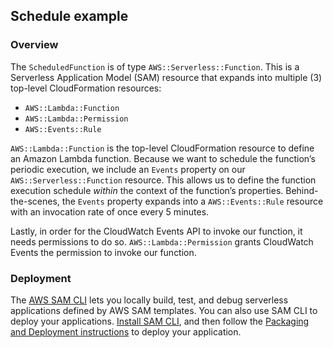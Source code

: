## Schedule example

### Overview

The `ScheduledFunction` is of type `AWS::Serverless::Function`. This is a Serverless Application Model (SAM) resource that expands into multiple (3) top-level CloudFormation resources:

- `AWS::Lambda::Function`
- `AWS::Lambda::Permission`
- `AWS::Events::Rule`

`AWS::Lambda::Function` is the top-level CloudFormation resource to define an Amazon Lambda function. Because we want to schedule the function’s periodic execution, we include an `Events` property on our `AWS::Serverless::Function` resource. This allows us to define the function execution schedule *within* the context of the function’s properties. Behind-the-scenes, the `Events` property expands into a `AWS::Events::Rule` resource with an invocation rate of once every 5 minutes.

Lastly, in order for the CloudWatch Events API to invoke our function, it needs permissions to do so. `AWS::Lambda::Permission` grants CloudWatch Events the permission to invoke our function.

### Deployment

The [AWS SAM CLI](https://github.com/awslabs/aws-sam-cli) lets you locally build, test, and debug serverless applications defined by AWS SAM templates. You can also use SAM CLI to deploy your applications. [Install SAM CLI](https://docs.aws.amazon.com/lambda/latest/dg/sam-cli-requirements.html), and then follow the [Packaging and Deployment instructions](https://docs.aws.amazon.com/lambda/latest/dg/serverless-deploy-wt.html#serverless-deploy) to deploy your application.
